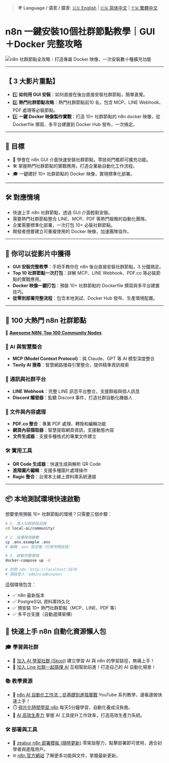 > 🌍 **Language / 语言 / 語言**: [🇺🇸 English](./readme-en.md) | [🇨🇳 简体中文](./readme-cn.md) | [🇹🇼 繁體中文](./readme.md)

# n8n 一鍵安裝10個社群節點教學｜GUI＋Docker 完整攻略

![n8n 社群節點全攻略｜打造專屬 Docker 映像，一次安裝數十種擴充功能](https://github.com/qwedsazxc78/ai-automation-n8n/blob/main/n8n/42-n8n-community-node/cover.png?raw=true)

---

## 【 3 大影片重點】

* 1️⃣ **如何用 GUI 安裝**：如何直接在後台直接安裝社群節點，簡單直覺。
* 2️⃣ **熱門社群節點攻略**：熱門社群節點前10 名，包含 MCP、LINE Webhook、PDF 處理等必裝節點。
* 3️⃣ **一鍵 Docker 映像製作實戰**：打造 10+ 社群節點的 n8n docker 映像，從 Dockerfile 撰寫、多平台建置到 Docker Hub 發布，一次搞定。

---

## 🎯 目標

* 🚀 學會在 n8n GUI 介面快速安裝社群節點，零技術門檻即可擴充功能。
* 🛠️ 掌握熱門社群節點的實戰應用，打造企業級自動化工作流程。
* 🎓 一鍵建好 10+ 社群節點的 Docker 映像，實現標準化部署。

---

## 🛠️ 對應情境

* 快速上手 n8n 社群節點，透過 GUI 介面輕鬆安裝。
* 需要熱門社群節點整合 LINE、MCP、PDF 等熱門服務的自動化團隊。
* 企業需要標準化部署，一次打包 10+ 必裝社群節點。
* 開發者想要建立可重複使用的 Docker 映像，加速團隊協作。

---


## 🎥 你可以從影片中獲得

* **GUI 安裝完整教學**：手把手教你在 n8n 後台直接安裝社群節點，3 分鐘搞定。
* **Top 10 社群節點一次打包**：詳解 MCP、LINE Webhook、PDF.co 等必裝節點的實戰應用。
* **Docker 映像一鍵打包**：預裝 10+ 社群節點的 Dockerfile 撰寫與多平台建置技巧。
* **從零到部署完整流程**：包含本地測試、Docker Hub 發布、生產環境配置。

---

## 🌟 100 大熱門 n8n 社群節點

🌟 **[Awesome N8N: Top 100 Community Nodes](https://github.com/restyler/awesome-n8n)**

### 🤖 AI 與智慧整合
* **MCP (Model Context Protocol)**：與 Claude、GPT 等 AI 模型深度整合
* **Tavily AI 搜尋**：智慧網路搜尋引擎整合，提供精準資訊檢索

### 📱 通訊與社群平台
* **LINE Webhook**：完整 LINE 訊息平台整合，支援群組與個人訊息
* **Discord 觸發器**：監聽 Discord 事件，打造社群自動化機器人

### 📄 文件與內容處理
* **PDF.co 整合**：專業 PDF 處理、轉換和編輯功能
* **網頁內容擷取器**：智慧提取網頁資訊，支援動態內容
* **文件生成器**：支援多種格式的專業文件建立

### 🛠️ 實用工具
* **QR Code 生成器**：快速生成與解析 QR Code
* **進階圖片編輯**：支援多種圖片處理操作
* **Ragic 整合**：台灣本土線上資料庫系統連接

---

## 📦 本地測試環境快速啟動

想要使用預裝 10+ 社群節點的環境？只需要三個步驟：

```bash
# 1. 進入社群節點目錄
cd local-ai/community/

# 2. 設置環境變數
cp .env.example .env
# 編輯 .env 設定檔（可使用預設值）

# 3. 啟動完整環境
docker-compose up -d

# 訪問 n8n：http://localhost:5678
# 預設登入：admin/adminpass
```

這個環境包含：
* ✅ n8n 最新版本
* ✅ PostgreSQL 資料庫持久化
* ✅ 預安裝 10+ 熱門社群節點（MCP、LINE、PDF 等）
* ✅ 多平台支援（自動選擇架構）


## 🚀 快速上手 n8n 自動化資源懶人包

### 🎓 學習與社群

* 🔗 [加入 AI 學習社群 (Skool)](https://www.skool.com/ai-brain-alex/about?ref=5dde9b20e8e7432aa9a01df6e89685f4)
  建立學習 AI 與 n8n 的學習路徑，無痛上手！
* 🔗 [加入 Line 社群一起搞懂 AI](https://line.me/ti/g2/ZypIgLSzVPweRBgBqKvaRU10WEmnotuZOr7Lpg)
  互相幫助前進！打造自己的 AI 自動化場景！

### 📚 教學資源

* 🎥 [n8n AI 自動化工作流：從基礎到進階實戰](https://youtube.com/playlist?list=PLUf88uk7T54I83MBdbuXgUuA8rVklF4FA&si=wHsQw8YJu-erSdLd)
  YouTube 系列教學，邊看邊做快速上手！
* ⏱️ [碎片化時間學習 n8n](https://youtube.com/playlist?list=PLUf88uk7T54Iv6LV2NFgdTghaX2cPhtgH&si=G3gj2qn179ZFUqAZ)
  每天5分鐘學習，自動化養成沒負擔。
* 🚀 [AI 高效生產力](https://www.youtube.com/playlist?list=PLUf88uk7T54KokZQSM_YRJHtou-GxucZ2)
  掌握 AI 工具提升工作效率，打造高效生產力系統。

### 🛠️ 部署與工具

* 🧩 [zeabur n8n 部署模板 (隨時更新)](https://zeabur.com/zh-TW/templates/0TUVZ7?referralDesktop=qwedsazxc78)
  零架設壓力，點擊部署即可使用，適合初學者與進階用戶。
* 🌐 [n8n 官方網站](https://n8n.io/)
  了解更多功能與文件，掌握最新更新。
